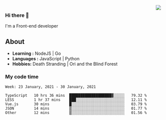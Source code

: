 <img align='right' src="https://github-readme-stats.vercel.app/api?username=strugglebak&show_icons=true">

### Hi there 👋

I'm a Front-end developer

## About

-  **Learning :** NodeJS | Go
-  **Languages :** JavaScript | Python
-  **Hobbies:** Death Stranding | Ori and the Blind Forest

### My code time

<!--START_SECTION:waka-->
```text
Week: 23 January, 2021 - 30 January, 2021

TypeScript   10 hrs 36 mins  ███████████████████▓░░░░░   79.32 % 
LESS         1 hr 37 mins    ███░░░░░░░░░░░░░░░░░░░░░░   12.11 % 
Vue.js       30 mins         █░░░░░░░░░░░░░░░░░░░░░░░░   03.79 % 
JSON         14 mins         ▒░░░░░░░░░░░░░░░░░░░░░░░░   01.77 % 
Other        12 mins         ▒░░░░░░░░░░░░░░░░░░░░░░░░   01.56 % 
```
<!--END_SECTION:waka-->
